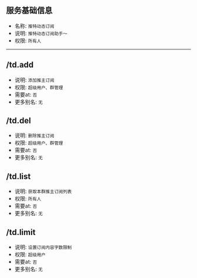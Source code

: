 ## 服务基础信息

- 名称: `推特动态订阅`
- 说明: `推特动态订阅助手～`
- 权限: `所有人`

---

## /td.add

- 说明: `添加推主订阅`
- 权限: `超级用户、群管理`
- 需要at: `否`
- 更多别名: `无`

## /td.del

- 说明: `删除推主订阅`
- 权限: `超级用户、群管理`
- 需要at: `否`
- 更多别名: `无`

## /td.list

- 说明: `获取本群推主订阅列表`
- 权限: `所有人`
- 需要at: `否`
- 更多别名: `无`

## /td.limit

- 说明: `设置订阅内容字数限制`
- 权限: `超级用户`
- 需要at: `否`
- 更多别名: `无`
